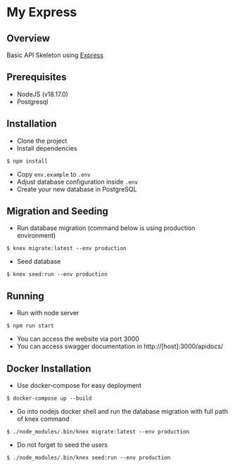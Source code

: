 # My Express

## Overview
Basic API Skeleton using [Express](https://expressjs.com/)

## Prerequisites
- NodeJS (v18.17.0)
- Postgresql

## Installation
- Clone the project
- Install dependencies
```
$ npm install
```
- Copy `env.example` to `.env`
- Adjust database configuration inside `.env`
- Create your new database in PostgreSQL

## Migration and Seeding
- Run database migration (command below is using production environment)
```
$ knex migrate:latest --env production
```
- Seed database
```
$ knex seed:run --env production
```

## Running
- Run with node server
```
$ npm run start
```
- You can access the website via port 3000
- You can access swagger documentation in http://[host]:3000/apidocs/


## Docker Installation
- Use docker-compose for easy deployment
```
$ docker-compose up --build
```
- Go into nodejs docker shell and run the database migration with full path of knex command
```
$ ./node_modules/.bin/knex migrate:latest --env production
```
- Do not forget to seed the users
```
$ ./node_modules/.bin/knex seed:run --env production
```